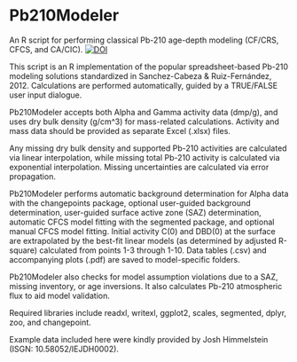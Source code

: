 # Pb210Modeler
An R script for performing classical Pb-210 age-depth modeling (CF/CRS, CFCS, and CA/CIC).
[![DOI](https://zenodo.org/badge/1058859255.svg)](https://doi.org/10.5281/zenodo.17155594)

This script is an R implementation of the popular spreadsheet-based Pb-210 modeling solutions standardized in Sanchez-Cabeza & Ruiz-Fernández, 2012. Calculations are performed automatically, guided by a TRUE/FALSE user input dialogue.

Pb210Modeler accepts both Alpha and Gamma activity data (dmp/g), and uses dry bulk density (g/cm^3) for mass-related calculations. Activity and mass data should be provided as separate Excel (.xlsx) files. 

Any missing dry bulk density and supported Pb-210 activities are calculated via linear interpolation, while missing total Pb-210 activity is calculated via exponential interpolation. Missing uncertainties are calculated via error propagation. 

Pb210Modeler performs automatic background determination for Alpha data with the changepoints package, optional user-guided background determination, user-guided surface active zone (SAZ) determination, automatic CFCS model fitting with the segmented package, and optional manual CFCS model fitting. Initial activity C(0) and DBD(0) at the surface are extrapolated by the best-fit linear models (as determined by adjusted R-square) calculated from points 1-3 through 1-10. Data tables (.csv) and accompanying plots (.pdf) are saved to model-specific folders.

Pb210Modeler also checks  for model assumption violations due to a SAZ, missing inventory, or age inversions. It also calculates Pb-210 atmospheric flux to aid model validation.

Required libraries include readxl, writexl, ggplot2, scales, segmented, dplyr, zoo, and changepoint.

Example data included here were kindly provided by Josh Himmelstein (ISGN: 10.58052/IEJDH0002).
